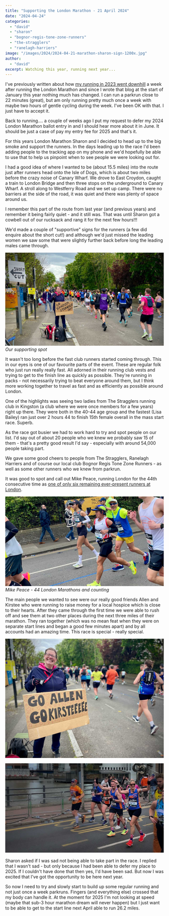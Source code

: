 ```yaml
---
title: "Supporting the London Marathon - 21 April 2024"
date: "2024-04-24"
categories:
  - "david"
  - "sharon"
  - "bognor-regis-tone-zone-runners"
  - "the-stragglers"
  - "ranelagh-harriers"
image: "/images/2024/2024-04-21-marathon-sharon-sign-1200x.jpg"
author:
  - "david"
excerpt: Watching this year, running next year...
---
```

I've previously written about how [my running in 2023 went downhill](/2024/01/2023-roundup/) a week after running the London Marathon and since I wrote that blog at the start of January this year nothing much has changed.  I can run a parkrun close to 22 minutes (great), but am only running pretty much once a week with maybe two hours of gentle cycling during the week.  I've been OK with that.  I just have to accept it.

Back to running.... a couple of weeks ago I put my request to defer my 2024 London Marathon ballot entry in and I should hear more about it in June.  It should be just a case of pay my entry fee for 2025 and that's it.

For this years London Marathon Sharon and I decided to head up to the big smoke and support the runners.  In the days leading up to the race I'd been adding people to the tracking app on my phone and we'd hopefully be able to use that to help us pinpoint when to see people we were looking out for.

I had a good idea of where I wanted to be (about 15.5 miles) into the route just after runners head onto the Isle of Dogs, which is about two miles before the crazy noise of Canary Wharf.  We drove to East Croydon, caught a train to London Bridge and then three stops on the underground to Canary Wharf.  A stroll along to Westferry Road and we set up camp.  There were no barriers at the side of the road, it was quiet and there was plenty of space around us.

I remember this part of the route from last year (and previous years) and remember it being fairly quiet - and it still was.  That was until Sharon got a cowbell out of our rucksack and rang it for the next few hours!!!

We'd made a couple of "supportive" signs for the runners (a few did enquire about the short cut!) and although we'd just missed the leading women we saw some that were slightly further back before long the leading males came through.

![](/images/2024/2024-04-21-marathon-sharon-sign-2-1200x.jpg)
*Our supporting spot*

It wasn't too long before the fast club runners started coming through.  This in our eyes is one of our favourite parts of the event.  These are regular folk who just run really really fast.  All adorned in their running club vests and trying to get to the finish line as quickly as possible.  They're running in packs - not necessarily trying to beat everyone around them, but I think more working together to travel as fast and as efficiently as possible around London.

One of the highlights was seeing two ladies from The Stragglers running club in Kingston (a club where we were once members for a few years) right up there.  They were both in the 40-44 age group and the fastest (Lisa Bailey) ran just over 2 hours 44 to finish 15th female overall in the mass start race.  Superb.

As the race got busier we had to work hard to try and spot people on our list.  I'd say out of about 20 people who we knew we probably saw 15 of them - that's a pretty good result I'd say - especially with around 54,000 people taking part.

We gave some good cheers to people from The Stragglers, Ranelagh Harriers and of course our local club Bognor Regis Tone Zone Runners - as well as some other runners who we knew from parkrun.

It was good to spot and call out Mike Peace, running London for the 44th consecutive time as [one of only six remaining ever-present runners at London](http://www.everpresent.org.uk/).

![](/images/2024/2024-04-21-marathon-mike-1200x.jpg)
*Mike Peace - 44 London Marathons and counting*

The main people we wanted to see were our really good friends Allen and Kirstee who were running to raise money for a local hospice which is close to their hearts.  After they came through the first time we were able to rush off and see them at two other places during the next three miles of their marathon.  They ran together (which was no mean feat when they were on separate start lines and began a good few minutes apart) and by all accounts had an amazing time.  This race is special - really special.

![](/images/2024/2024-04-21-marathon-sharon-porter-sign-1200x.jpg)

![](/images/2024/2024-04-21-marathon-porters-canary-wharf-1200x.jpg)

Sharon asked if I was sad not being able to take part in the race.  I replied that I wasn't sad - but only because I had been able to defer my place to 2025.  If I couldn't have done that then yes, I'd have been sad. But now I was excited that I've got the opportunity to be here next year.

So now I need to try and slowly start to build up some regular running and not just once a week parkruns.  Fingers (and everything else) crossed that my body can handle it.  At the moment for 2025 I'm not looking at speed (maybe that sub-3 hour marathon dream will never happen) but I just want to be able to get to the start line next April able to run 26.2 miles.
